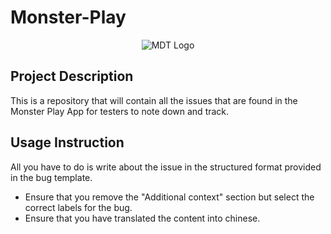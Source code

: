 # Monster-Play
<div align= "center">
  <img src= "https://github.com/Monster-Day-Tours/Monster-Play/assets/56862300/e1f546a2-4117-47d4-a130-92f7a7e4aac0" alt= "MDT Logo" />
</div>
  
## Project Description
This is a repository that will contain all the issues that are found in the Monster Play App for testers to note down and track.

## Usage Instruction
All you have to do is write about the issue in the structured format provided in the bug template.
- Ensure that you remove the "Additional context" section but select the correct labels for the bug.
- Ensure that you have translated the content into chinese.
